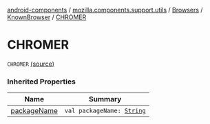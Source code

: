 [android-components](../../../index.md) / [mozilla.components.support.utils](../../index.md) / [Browsers](../index.md) / [KnownBrowser](index.md) / [CHROMER](./-c-h-r-o-m-e-r.md)

# CHROMER

`CHROMER` [(source)](https://github.com/mozilla-mobile/android-components/blob/master/components/support/utils/src/main/java/mozilla/components/support/utils/Browsers.kt#L82)

### Inherited Properties

| Name | Summary |
|---|---|
| [packageName](package-name.md) | `val packageName: `[`String`](https://kotlinlang.org/api/latest/jvm/stdlib/kotlin/-string/index.html) |
